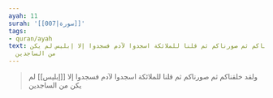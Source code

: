 ```yaml
---
ayah: 11
surah: '[[007|سورة]]'
tags:
- quran/ayah
text: ولقد خلقناكم ثم صورناكم ثم قلنا للملائكة اسجدوا لآدم فسجدوا إلا إبليس لم يكن
  من الساجدين
---
```

> ولقد خلقناكم ثم صورناكم ثم قلنا للملائكة اسجدوا لآدم فسجدوا إلا [[إبليس]] لم يكن من الساجدين
